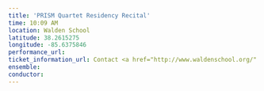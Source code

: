 ```yaml
---
title: 'PRISM Quartet Residency Recital'
time: 10:09 AM
location: Walden School
latitude: 38.2615275
longitude: -85.6375846
performance_url: 
ticket_information_url: Contact <a href="http://www.waldenschool.org/" title="www.waldenschool.org">www.waldenschool.org</a> for more information.
ensemble: 
conductor: 
---
```

